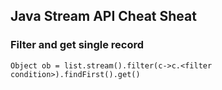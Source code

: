 ## Java Stream API Cheat Sheat ####

### Filter and get single record

```
Object ob = list.stream().filter(c->c.<filter condition>).findFirst().get()
```
